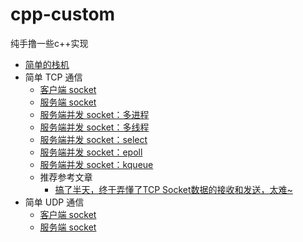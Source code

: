 # cpp-custom
纯手撸一些c++实现

- [简单的栈机](./virtual-stack-machine.cpp)
- 简单 TCP 通信
    - [客户端 socket](./tcp-socket-client.cpp)
    - [服务端 socket](./tcp-socket-server.cpp)
    - [服务端并发 socket：多进程](./tcp-socket-server-process.cpp)
    - [服务端并发 socket：多线程](./tcp-socket-server-thread.cpp)
    - [服务端并发 socket：select](./tcp-socket-server-select.cpp)
    - [服务端并发 socket：epoll](./tcp-socket-server-epoll.cpp)
    - [服务端并发 socket：kqueue](./tcp-socket-server-kqueue.cpp)
    - 推荐参考文章
        - [搞了半天，终于弄懂了TCP Socket数据的接收和发送，太难~](https://cloud.tencent.com/developer/article/1666211)
- 简单 UDP 通信
    - [客户端 socket](./udp-socket-client.cpp)
    - [服务端 socket](./udp-socket-server.cpp)